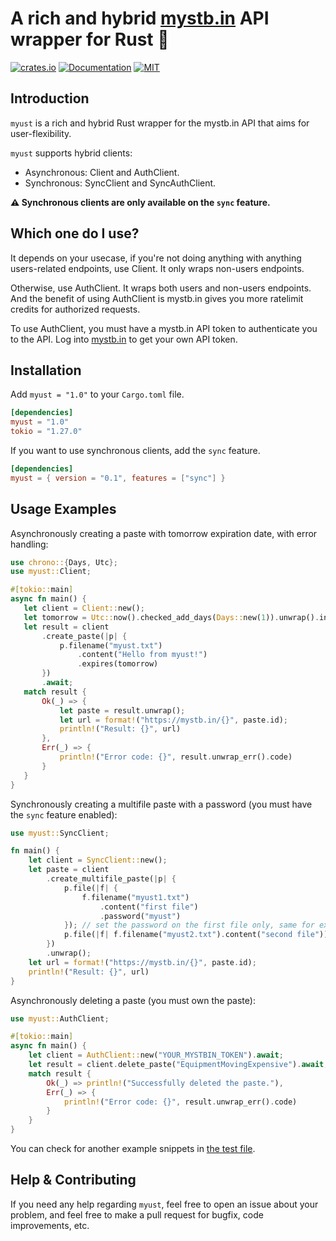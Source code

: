  # A rich and hybrid [mystb.in](https://mystb.in) API wrapper for Rust 🦀
 
[![crates.io](https://img.shields.io/crates/v/myust.svg)](https://crates.io/crates/myust)
[![Documentation](https://docs.rs/myust/badge.svg)](https://docs.rs/myust)
[![MIT](https://img.shields.io/crates/l/myust.svg)](./LICENSE)

 ## Introduction

 `myust` is a rich and hybrid Rust wrapper for the mystb.in API that aims for user-flexibility.
 
 `myust` supports hybrid clients:

 - Asynchronous: Client and AuthClient.
 - Synchronous: SyncClient and SyncAuthClient.

 **⚠️ Synchronous clients are only available on the `sync` feature.**
 
 ## Which one do I use?
 
 It depends on your usecase, if you're not doing anything with anything users-related endpoints, use Client. It only wraps non-users endpoints.
 
 Otherwise, use AuthClient. It wraps both users and non-users endpoints. And the benefit of using AuthClient is mystb.in gives you more ratelimit credits for authorized requests.

To use AuthClient, you must have a mystb.in API
token to authenticate you to the API. Log into [mystb.in](https://mystb.in) to get your own
API token.

 ## Installation

 Add `myust = "1.0"` to your `Cargo.toml` file.

 ```toml
 [dependencies]
 myust = "1.0"
 tokio = "1.27.0"
 ```

 If you want to use synchronous clients, add the `sync` feature.

 ```toml
 [dependencies]
 myust = { version = "0.1", features = ["sync"] }
 ```

 ## Usage Examples

 Asynchronously creating a paste with tomorrow expiration date, with error handling:
 ```rust
 use chrono::{Days, Utc};
 use myust::Client;

#[tokio::main]
async fn main() {
    let client = Client::new();
    let tomorrow = Utc::now().checked_add_days(Days::new(1)).unwrap().into();
    let result = client
        .create_paste(|p| {
            p.filename("myust.txt")
                .content("Hello from myust!")
                .expires(tomorrow)
        })
        .await;
    match result {
        Ok(_) => {
            let paste = result.unwrap();
            let url = format!("https://mystb.in/{}", paste.id);
            println!("Result: {}", url)
        },
        Err(_) => {
            println!("Error code: {}", result.unwrap_err().code)
        }
    }
}
```
Synchronously creating a multifile paste with a password (you must have the `sync` feature enabled):
```rust
use myust::SyncClient;

fn main() {
    let client = SyncClient::new();
    let paste = client
        .create_multifile_paste(|p| {
            p.file(|f| {
                f.filename("myust1.txt")
                    .content("first file")
                    .password("myust")
            }); // set the password on the first file only, same for expiration date
            p.file(|f| f.filename("myust2.txt").content("second file"))
        })
        .unwrap();
    let url = format!("https://mystb.in/{}", paste.id);
    println!("Result: {}", url)
}
```

Asynchronously deleting a paste (you must own the paste):
```rust
use myust::AuthClient;

#[tokio::main]
async fn main() {
    let client = AuthClient::new("YOUR_MYSTBIN_TOKEN").await;
    let result = client.delete_paste("EquipmentMovingExpensive").await; // The paste ID to delete
    match result {
        Ok(_) => println!("Successfully deleted the paste."),
        Err(_) => {
            println!("Error code: {}", result.unwrap_err().code)
        }
    }
}
```

You can check for another example snippets in [the test file](tests/test.rs).

## Help & Contributing

If you need any help regarding `myust`, feel free to open an issue about your problem, and feel free to make a pull request for bugfix, code improvements, etc.